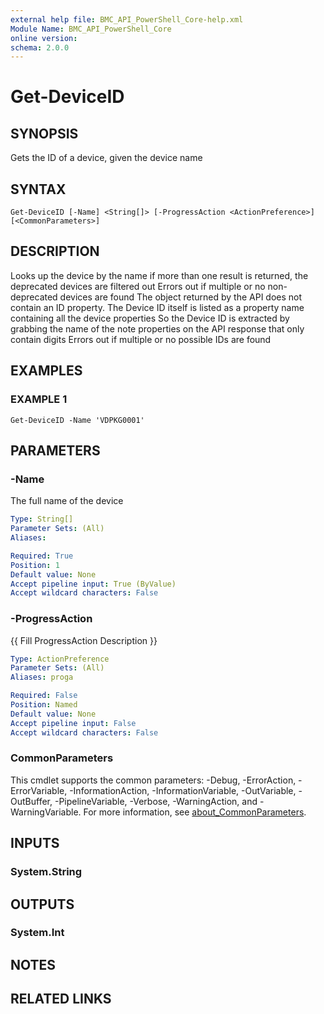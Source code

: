 ```yaml
---
external help file: BMC_API_PowerShell_Core-help.xml
Module Name: BMC_API_PowerShell_Core
online version:
schema: 2.0.0
---
```


# Get-DeviceID

## SYNOPSIS
Gets the ID of a device, given the device name

## SYNTAX

```
Get-DeviceID [-Name] <String[]> [-ProgressAction <ActionPreference>] [<CommonParameters>]
```

## DESCRIPTION
Looks up the device by the name
if more than one result is returned, the deprecated devices are filtered out
Errors out if multiple or no non-deprecated devices are found
The object returned by the API does not contain an ID property.
The Device ID itself is listed as a property name containing all the device properties
So the Device ID is extracted by grabbing the name of the note properties on the API response that only contain digits
Errors out if multiple or no possible IDs are found

## EXAMPLES

### EXAMPLE 1
```
Get-DeviceID -Name 'VDPKG0001'
```

## PARAMETERS

### -Name
The full name of the device

```yaml
Type: String[]
Parameter Sets: (All)
Aliases:

Required: True
Position: 1
Default value: None
Accept pipeline input: True (ByValue)
Accept wildcard characters: False
```

### -ProgressAction
{{ Fill ProgressAction Description }}

```yaml
Type: ActionPreference
Parameter Sets: (All)
Aliases: proga

Required: False
Position: Named
Default value: None
Accept pipeline input: False
Accept wildcard characters: False
```

### CommonParameters
This cmdlet supports the common parameters: -Debug, -ErrorAction, -ErrorVariable, -InformationAction, -InformationVariable, -OutVariable, -OutBuffer, -PipelineVariable, -Verbose, -WarningAction, and -WarningVariable. For more information, see [about_CommonParameters](http://go.microsoft.com/fwlink/?LinkID=113216).

## INPUTS

### System.String
## OUTPUTS

### System.Int
## NOTES

## RELATED LINKS
